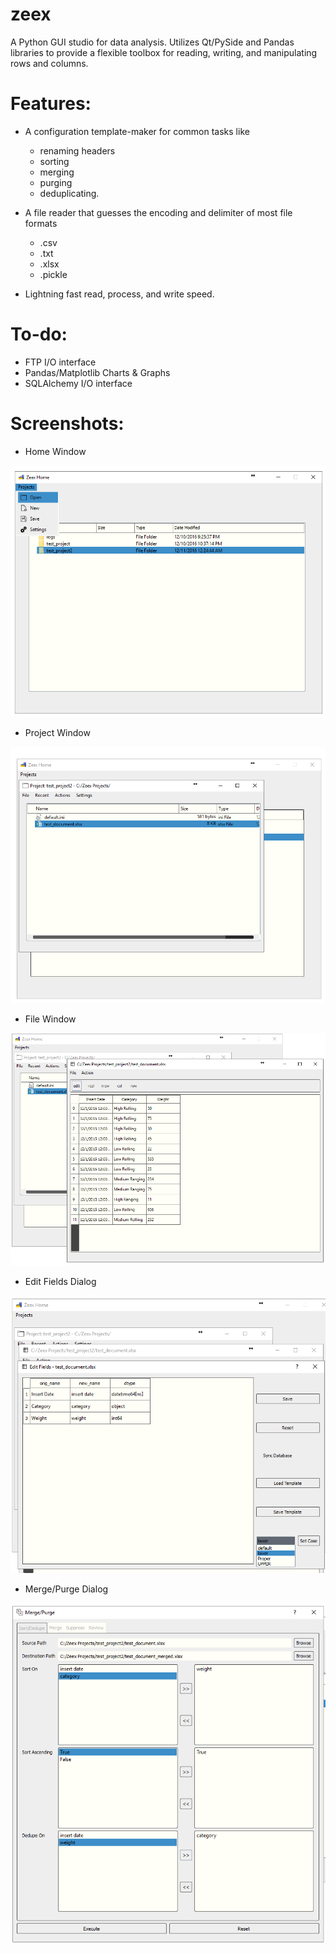 # zeex

A Python GUI studio for data analysis. Utilizes Qt/PySide and Pandas libraries to provide a flexible toolbox for reading, writing, and manipulating rows and columns.


# Features:
- A configuration template-maker for common tasks like
    - renaming headers
    - sorting
    - merging
    - purging
    - deduplicating.

- A file reader that guesses the encoding and delimiter of most file formats
    - .csv
    - .txt
    - .xlsx
    - .pickle

- Lightning fast read, process, and write speed.


# To-do:
- FTP I/O interface
- Pandas/Matplotlib Charts & Graphs
- SQLAlchemy I/O interface




# Screenshots:

- Home Window

![basic](images/home.png)


- Project Window

![basic](images/project_open.png)


- File Window

![basic](images/file_open.png)


- Edit Fields Dialog

![basic](images/action_edit_fields_set_case.png)


- Merge/Purge Dialog

![basic](images/action_merge_purge_tab1.png)



